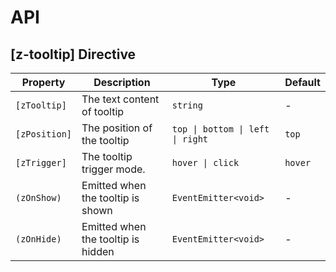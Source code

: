 # API

## [z-tooltip] <span class="api-type-label directive">Directive</span>

| Property      | Description                        | Type                             | Default |
| ------------- | ---------------------------------- | -------------------------------- | ------- |
| `[zTooltip]`  | The text content of tooltip        | `string`                         | -       |
| `[zPosition]` | The position of the tooltip        | `top \| bottom \| left \| right` | `top`   |
| `[zTrigger]`  | The tooltip trigger mode.          | `hover \| click`                 | `hover` |
| `(zOnShow)`   | Emitted when the tooltip is shown  | `EventEmitter<void>`             | -       |
| `(zOnHide)`   | Emitted when the tooltip is hidden | `EventEmitter<void>`             | -       |
